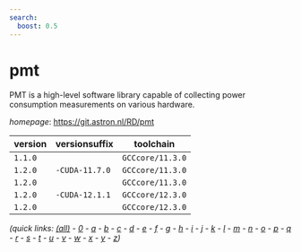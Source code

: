 ```yaml
---
search:
  boost: 0.5
---
```

# pmt

PMT is a high-level software library capable of      collecting power consumption measurements on various hardware.

*homepage*: <https://git.astron.nl/RD/pmt>

version | versionsuffix | toolchain
--------|---------------|----------
``1.1.0`` |  | ``GCCcore/11.3.0``
``1.2.0`` | ``-CUDA-11.7.0`` | ``GCCcore/11.3.0``
``1.2.0`` |  | ``GCCcore/11.3.0``
``1.2.0`` | ``-CUDA-12.1.1`` | ``GCCcore/12.3.0``
``1.2.0`` |  | ``GCCcore/12.3.0``


*(quick links: [(all)](../index.md) - [0](../0/index.md) - [a](../a/index.md) - [b](../b/index.md) - [c](../c/index.md) - [d](../d/index.md) - [e](../e/index.md) - [f](../f/index.md) - [g](../g/index.md) - [h](../h/index.md) - [i](../i/index.md) - [j](../j/index.md) - [k](../k/index.md) - [l](../l/index.md) - [m](../m/index.md) - [n](../n/index.md) - [o](../o/index.md) - [p](../p/index.md) - [q](../q/index.md) - [r](../r/index.md) - [s](../s/index.md) - [t](../t/index.md) - [u](../u/index.md) - [v](../v/index.md) - [w](../w/index.md) - [x](../x/index.md) - [y](../y/index.md) - [z](../z/index.md))*

